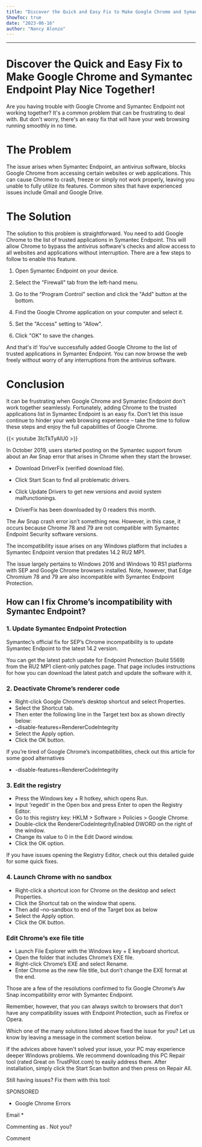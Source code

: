 ```yaml
---
title: "Discover the Quick and Easy Fix to Make Google Chrome and Symantec Endpoint Play Nice Together!"
ShowToc: true 
date: "2023-06-16"
author: "Nancy Alonzo"
---
```

*****
# Discover the Quick and Easy Fix to Make Google Chrome and Symantec Endpoint Play Nice Together!

Are you having trouble with Google Chrome and Symantec Endpoint not working together? It's a common problem that can be frustrating to deal with. But don't worry, there's an easy fix that will have your web browsing running smoothly in no time.

# The Problem

The issue arises when Symantec Endpoint, an antivirus software, blocks Google Chrome from accessing certain websites or web applications. This can cause Chrome to crash, freeze or simply not work properly, leaving you unable to fully utilize its features. Common sites that have experienced issues include Gmail and Google Drive.

# The Solution

The solution to this problem is straightforward. You need to add Google Chrome to the list of trusted applications in Symantec Endpoint. This will allow Chrome to bypass the antivirus software's checks and allow access to all websites and applications without interruption. There are a few steps to follow to enable this feature.

1. Open Symantec Endpoint on your device.

2. Select the "Firewall" tab from the left-hand menu.

3. Go to the "Program Control" section and click the "Add" button at the bottom.

4. Find the Google Chrome application on your computer and select it.

5. Set the "Access" setting to "Allow".

6. Click "OK" to save the changes.

And that's it! You've successfully added Google Chrome to the list of trusted applications in Symantec Endpoint. You can now browse the web freely without worry of any interruptions from the antivirus software.

# Conclusion

It can be frustrating when Google Chrome and Symantec Endpoint don't work together seamlessly. Fortunately, adding Chrome to the trusted applications list in Symantec Endpoint is an easy fix. Don't let this issue continue to hinder your web browsing experience – take the time to follow these steps and enjoy the full capabilities of Google Chrome.

{{< youtube 3lcTkTyAlU0 >}} 



In October 2019, users started posting on the Symantec support forum about an Aw Snap error that arises in Chrome when they start the browser.
 
 
 
- Download DriverFix (verified download file).
 - Click Start Scan to find all problematic drivers.
 - Click Update Drivers to get new versions and avoid system malfunctionings.

 
- DriverFix has been downloaded by 0 readers this month.

 
The Aw Snap crash error isn’t something new. However, in this case, it occurs because Chrome 78 and 79 are not compatible with Symantec Endpoint Security software versions.
 
The incompatibility issue arises on any Windows platform that includes a Symantec Endpoint version that predates 14.2 RU2 MP1.
 
The issue largely pertains to Windows 2016 and Windows 10 RS1 platforms with SEP and Google Chrome browsers installed. Note, however, that Edge Chromium 78 and 79 are also incompatible with Symantec Endpoint Protection.
 
## How can I fix Chrome’s incompatibility with Symantec Endpoint?
 
### 1. Update Symantec Endpoint Protection
 
Symantec’s official fix for SEP’s Chrome incompatibility is to update Symantec Endpoint to the latest 14.2 version.
 
You can get the latest patch update for Endpoint Protection (build 5569) from the RU2 MP1 client-only patches page. That page includes instructions for how you can download the latest patch and update the software with it.
 

 
### 2. Deactivate Chrome’s renderer code
 
- Right-click Google Chrome’s desktop shortcut and select Properties.
 - Select the Shortcut tab.
 - Then enter the following line in the Target text box as shown directly below:
 - -disable-features=RendererCodeIntegrity
 - Select the Apply option.
 - Click the OK button.

 
If you’re tired of Google Chrome’s incompatibilities, check out this article for some good alternatives
 
- -disable-features=RendererCodeIntegrity

 
### 3. Edit the registry
 
- Press the Windows key + R hotkey, which opens Run.
 - Input ‘regedit’ in the Open box and press Enter to open the Registry Editor.
 - Go to this registry key: HKLM > Software > Policies > Google Chrome.
 - Double-click the RendererCodeIntegrityEnabled DWORD on the right of the window.
 - Change its value to 0 in the Edit Dword window.
 - Click the OK option.

 
If you have issues opening the Registry Editor, check out this detailed guide for some quick fixes.
 
### 4. Launch Chrome with no sandbox
 
- Right-click a shortcut icon for Chrome on the desktop and select Properties.
 - Click the Shortcut tab on the window that opens.
 - Then add –no-sandbox to end of the Target box as below
 - Select the Apply option.
 - Click the OK button.

 
### Edit Chrome’s exe file title
 
- Launch File Explorer with the Windows key + E keyboard shortcut.
 - Open the folder that includes Chrome’s EXE file.
 - Right-click Chrome’s EXE and select Rename.
 - Enter Chrome as the new file title, but don’t change the EXE format at the end.

 
Those are a few of the resolutions confirmed to fix Google Chrome’s Aw Snap incompatibility error with Symantec Endpoint.
 
Remember, however, that you can always switch to browsers that don’t have any compatibility issues with Endpoint Protection, such as Firefox or Opera.
 
Which one of the many solutions listed above fixed the issue for you? Let us know by leaving a message in the comment scetion below.
 
If the advices above haven't solved your issue, your PC may experience deeper Windows problems. We recommend downloading this PC Repair tool (rated Great on TrustPilot.com) to easily address them. After installation, simply click the Start Scan button and then press on Repair All.
 
Still having issues? Fix them with this tool:
 
SPONSORED
 
- Google Chrome Errors

 
Email * 
 

Commenting as .
Not you?

 
Comment 






